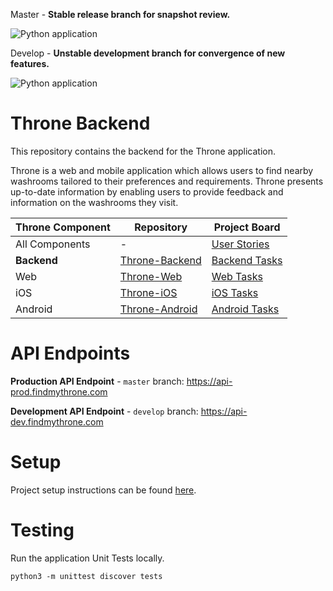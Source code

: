 Master - **Stable release branch for snapshot review.**

![Python application](https://github.com/DiljotSG/Throne-Backend/workflows/Python%20application/badge.svg?branch=master)

Develop - **Unstable development branch for convergence of new features.**

![Python application](https://github.com/DiljotSG/Throne-Backend/workflows/Python%20application/badge.svg?branch=develop)

# Throne Backend

This repository contains the backend for the Throne application.

Throne is a web and mobile application which allows users to find nearby washrooms tailored to their preferences and requirements. Throne presents up-to-date information by enabling users to provide feedback and information on the washrooms they visit.

Throne Component | Repository | Project Board
------------ | ------------- | ------------
All Components | - | [User Stories](https://github.com/DiljotSG/Throne-Backend/projects/1)
**Backend** | [Throne-Backend](https://github.com/DiljotSG/Throne-Backend) | [Backend Tasks](https://github.com/DiljotSG/Throne-Backend/projects/2)
Web | [Throne-Web](https://github.com/DiljotSG/Throne-Web) | [Web Tasks](https://github.com/DiljotSG/Throne-Web/projects/1)
iOS | [Throne-iOS](https://github.com/NickJosephson/Throne-iOS) | [iOS Tasks](https://github.com/NickJosephson/Throne-iOS/projects/1)
Android | [Throne-Android](https://github.com/NickJosephson/Throne-Android) | [Android Tasks](https://github.com/NickJosephson/Throne-Android/projects/1)

# API Endpoints

**Production API Endpoint** - `master` branch: <https://api-prod.findmythrone.com>

**Development API Endpoint** - `develop` branch: <https://api-dev.findmythrone.com>

# Setup

Project setup instructions can be found [here](SETUP.md).

# Testing

Run the application Unit Tests locally.

```shell
python3 -m unittest discover tests
```
